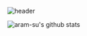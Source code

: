 ![header](https://capsule-render.vercel.app/api?type=transparent&color=auto&height=300&section=header&text=Aram-Su&fontSize=90&fontColor=7E3ACD)


![aram-su's github stats](https://github-readme-stats.vercel.app/api?username=aram-su&theme=midnight-purple&show_icons=true)


<!--
**Aram-su/aram-su** is a ✨ _special_ ✨ repository because its `README.md` (this file) appears on your GitHub profile.

Here are some ideas to get you started:

- 🔭 I’m currently working on ...
- 🌱 I’m currently learning ...
- 👯 I’m looking to collaborate on ...
- 🤔 I’m looking for help with ...
- 💬 Ask me about ...
- 📫 How to reach me: ...
- 😄 Pronouns: ...
- ⚡ Fun fact: ...
-->
